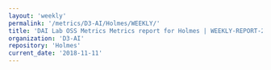 ```yaml
---
layout: 'weekly'
permalink: '/metrics/D3-AI/Holmes/WEEKLY/'
title: 'DAI Lab OSS Metrics Metrics report for Holmes | WEEKLY-REPORT-2018-11-11'
organization: 'D3-AI'
repository: 'Holmes'
current_date: '2018-11-11'
---
```

